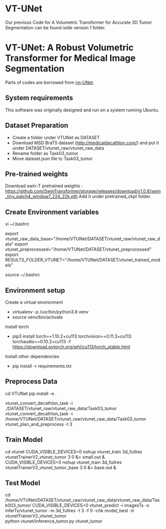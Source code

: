 # VT-UNet
Our previous Code for A Volumetric Transformer for Accurate 3D Tumor Segmentation can be found iside version 1 folder.

# VT-UNet: A Robust Volumetric Transformer for Medical Image Segmentation

Parts of codes are borrowed from [nn-UNet](https://github.com/MIC-DKFZ/nnUNet).

## System requirements
This software was originally designed and run on a system running Ubuntu.

## Dataset Preparation

- Create a folder under VTUNet as DATASET
- Download MSD BraTS dataset (http://medicaldecathlon.com/) and put it under DATASET/vtunet_raw/vtunet_raw_data
- Rename folder as Task03_tumor
- Move dataset.json file to Task03_tumor

## Pre-trained weights

Download swin-T pretrained weights : https://github.com/SwinTransformer/storage/releases/download/v1.0.8/swin_tiny_patch4_window7_224_22k.pth
Add it under pretrained_ckpt folder.

## Create Environment variables

vi ~/.bashrc

export vtunet_raw_data_base="/home/VTUNet/DATASET/vtunet_raw/vtunet_raw_data"
export vtunet_preprocessed="/home/VTUNet/DATASET/vtunet_preprocessed"
export RESULTS_FOLDER_VTUNET="/home/VTUNet/DATASET/vtunet_trained_models"

source ~/.bashrc

## Environment setup

Create a virtual environment 
- virtualenv -p /usr/bin/python3.8 venv
- source venv/bin/activate

Install torch
- pip3 install torch==1.10.2+cu113 torchvision==0.11.3+cu113 torchaudio==0.10.2+cu113 -f https://download.pytorch.org/whl/cu113/torch_stable.html

Install other dependencies
- pip install -r requirements.txt

## Preprocess Data

cd VTUNet
pip install -e .

vtunet_convert_decathlon_task -i ./DATASET/vtunet_raw/vtunet_raw_data/Task03_tumor
vtunet_convert_decathlon_task -i /home/VTUNet/DATASET/vtunet_raw/vtunet_raw_data/Task03_tumor
vtunet_plan_and_preprocess -t 3

## Train Model

cd vtunet
CUDA_VISIBLE_DEVICES=0 nohup vtunet_train 3d_fullres vtunetTrainerV2_vtunet_tumor 3 0 &> small.out &
CUDA_VISIBLE_DEVICES=0 nohup vtunet_train 3d_fullres vtunetTrainerV2_vtunet_tumor_base 3 0 &> base.out &

## Test Model

cd /home/VTUNet/DATASET/vtunet_raw/vtunet_raw_data/vtunet_raw_data/Task003_tumor/
CUDA_VISIBLE_DEVICES=0 vtunet_predict -i imagesTs -o inferTs/vtunet_tumor -m 3d_fullres -t 3 -f 0 -chk model_best -tr vtunetTrainerV2_vtunet_tumor  
python vtunet/inference_tumor.py vtunet_tumor
